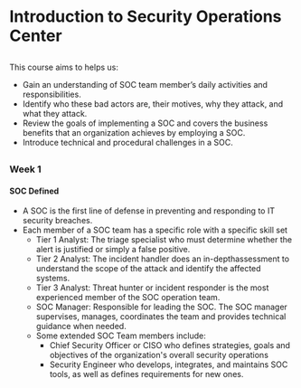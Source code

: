 # Introduction to Security Operations Center
##
This course aims to helps us: 
- Gain an understanding of SOC team member’s daily activities and responsibilities.
- Identify who these bad actors are, their motives, why they attack, and what they attack.
- Review the goals of implementing a SOC and covers the business benefits that an organization achieves by employing a SOC.
- Introduce technical and procedural challenges in a SOC.
##

### Week 1
#### SOC Defined
- A SOC is the first line of defense in preventing and responding to IT security breaches.
- Each member of a SOC team has a specific role with a specific skill set
  - Tier 1 Analyst: The triage specialist who must determine whether the alert is justified or simply a false positive.
  - Tier 2 Analyst: The incident handler does an in-depthassessment to understand the scope of the attack and identify the affected systems. 
  - Tier 3 Analyst: Threat hunter or incident responder is the most experienced member of the SOC operation team.
  - SOC Manager: Responsible for leading the SOC. The SOC manager supervises, manages, coordinates the team and provides technical guidance when needed.
  - Some extended SOC Team members include:
    - Chief Security Officer or CISO who defines strategies, goals and objectives of the organization's overall security operations
    - Security Engineer who develops, integrates, and maintains SOC tools, as well as defines requirements for new ones.

